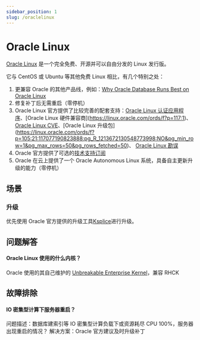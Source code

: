 ```yaml
---
sidebar_position: 1
slug: /oraclelinux
---
```


# Oracle Linux

[Oracle Linux](https://www.oracle.com/linux/) 是一个完全免费、开源并可以自由分发的 Linux 发行版。  

它与 CentOS 或 Ubuntu 等其他免费 Linux 相比，有几个特别之处：

1. 更兼容 Oracle 的其他产品线，例如：[Why Oracle Database Runs Best on Oracle Linux](https://www.oracle.com/a/ocom/docs/linux/oracle-database-runs-best-on-oracle-linux.pdf)
2. 修复补丁后无需重启（零停机）
3. Oracle Linux 官方提供了比较完善的配套支持：[Oracle Linux 认证应用程序](https://apexapps.oracle.com/pls/apex/f?p=10263:17::::::)、[Oracle Linux 硬件兼容商](https://linux.oracle.com/ords/f?p=117:1)、[Oracle Linux CVE](https://linux.oracle.com/ords/f?p=130:21:)、[Oracle Linux 升级包](https://linux.oracle.com/ords/f?p=105:21:117077190823888:pg_R_1213672130548773998:NO&pg_min_row=1&pg_max_rows=50&pg_rows_fetched=50)、 [Oracle Linux 勘误](https://oss.oracle.com/mailman/listinfo/el-errata)
4. Oracle 官方提供了可选的[技术支持订阅](https://shop.oracle.com/apex/f?p=dstore:2:0::NO:RIR,RP,2:PROD_HIER_ID:4510272175861805728468)
5. Oracle 在云上提供了一个 Oracle Autonomous Linux 系统，具备自主更新升级的能力（零停机）

## 场景

### 升级

优先使用 Oracle 官方提供的升级工具[Ksplice](https://ksplice.oracle.com/try/trial)进行升级。  

## 问题解答

#### Oracle Linux 使用的什么内核？

Oracle 使用的其自己维护的 [Unbreakable Enterprise Kernel](https://github.com/oracle/linux-uek)，兼容 RHCK

## 故障排除

#### IO 密集型计算下服务器重启？

问题描述：数据库建索引等 IO 密集型计算负载下或资源耗尽 CPU 100%，服务器出现重启的情况？
解决方案：Oracle 官方建议及时升级补丁



